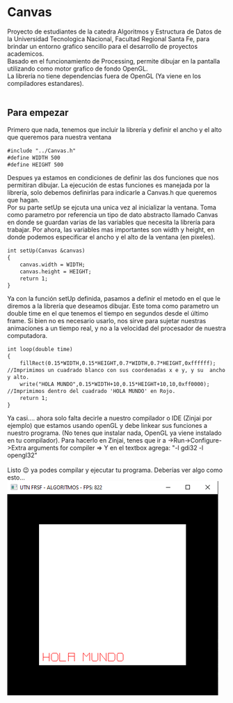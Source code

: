 # Canvas
Proyecto de estudiantes de la catedra Algoritmos y Estructura de Datos de la Universidad Tecnologica Nacional, Facultad Regional Santa Fe, para brindar un entorno grafico sencillo para el desarrollo de proyectos academicos.
<br>
Basado en el funcionamiento de Processing, permite dibujar en la pantalla utilizando como motor grafico de fondo OpenGL.
<br>
La librería no tiene dependencias fuera de OpenGL (Ya viene en los compiladores estandares).
<br><br>
## Para empezar
Primero que nada, tenemos que incluir la librería y definir el ancho y el alto que queremos para nuestra ventana
```
#include "../Canvas.h"
#define WIDTH 500
#define HEIGHT 500
```
Despues ya estamos en condiciones de definir las dos funciones que nos permitiran dibujar. La ejecución de estas funciones es manejada por la librería, solo debemos definirlas para indicarle a Canvas.h que queremos que hagan.
<br>
Por su parte setUp se ejcuta una unica vez al inicializar la ventana. Toma como parametro por referencia un tipo de dato abstracto llamado Canvas en donde se guardan varias de las variables que necesita la librería para trabajar. Por ahora, las variables mas importantes son width y height, en donde podemos especificar el ancho y el alto de la ventana (en pixeles).
```
int setUp(Canvas &canvas)
{
    canvas.width = WIDTH;
    canvas.height = HEIGHT;
    return 1;
}
```
Ya con la función setUp definida, pasamos a definir el metodo en el que le diremos a la librería que deseamos dibujar. Este toma como parametro un double time en el que tenemos el tiempo en segundos desde el último frame. Si bien no es necesario usarlo, nos sirve para sujetar nuestras animaciones a un tiempo real, y no a la velocidad del procesador de nuestra computadora.
```
int loop(double time)
{
    fillRect(0.15*WIDTH,0.15*HEIGHT,0.7*WIDTH,0.7*HEIGHT,0xffffff); //Imprimimos un cuadrado blanco con sus coordenadas x e y, y su  ancho y alto.
    write("HOLA MUNDO",0.15*WIDTH+10,0.15*HEIGHT+10,10,0xff0000); //Imprimimos dentro del cuadrado 'HOLA MUNDO' en Rojo.
    return 1;
}
```
Ya casi.... ahora solo falta decirle a nuestro compilador o IDE (Zinjai por ejemplo) que estamos usando openGL y debe linkear sus funciones a nuestro programa. (No tenes que instalar nada, OpenGL ya viene instalado en tu compilador).
Para hacerlo en Zinjai, tenes que ir a ->Run->Configure->Extra arguments for compiler => Y en el textbox agrega: "-l gdi32 -l opengl32"
<br>
<br>
Listo :wink: ya podes compilar y ejecutar tu programa. Deberías ver algo como esto...
![Contribution guidelines for this project](GettinStarted.PNG)
